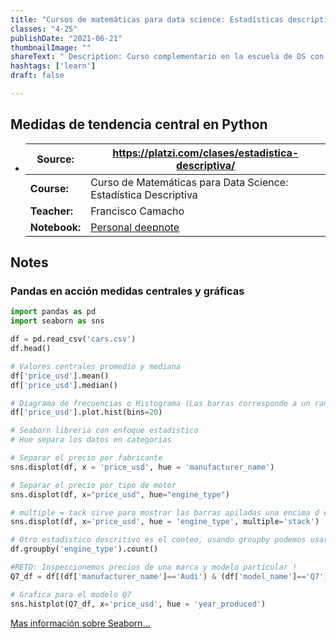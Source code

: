 ```yaml
---
title: "Cursos de matemáticas para data science: Estadísticas descriptivas"
classes: "4-25"
publishDate: "2021-06-21"
thumbnailImage: ""
shareText: " Description: Curso complementario en la escuela de DS con platzi "
hashtags: ['learn']
draft: false

---
```


## Medidas de tendencia central en Python

- | Source:       | https://platzi.com/clases/estadistica-descriptiva/           |
  | ------------- | ------------------------------------------------------------ |
  | **Course:**   | Curso de Matemáticas para Data Science: Estadística Descriptiva |
  | **Teacher:**  | Francisco Camacho                                            |
  | **Notebook:** | [Personal deepnote](https://deepnote.com/project/curso-estadistica-descriptiva-2021-Duplicate-7uTueWZDQ-aKrq24bLdf2A) |


## Notes

### Pandas en acción medidas centrales y gráficas

```python
import pandas as pd 
import seaborn as sns

df = pd.read_csv('cars.csv')
df.head()

# Valores centrales promedio y mediana
df['price_usd'].mean()
df['price_usd'].median()

# Diagrama de frecuencias o Histograma (Las barras corresponde a un rango de valores)
df['price_usd'].plot.hist(bins=20)

# Seaborn libreria con enfoque estadistico
# Hue separa los datos en categorias

# Separar el precio por fabricante
sns.displot(df, x = 'price_usd', hue = 'manufacturer_name')

# Separar el precio por tipo de motor
sns.displot(df, x="price_usd", hue="engine_type")

# multiple = tack sirve para mostrar las barras apiladas una encima d ela otra.
sns.displot(df, x='price_usd', hue = 'engine_type', multiple='stack')

# Otro estadistico descritivo es el conteo, usando groupby podemos usar estadisticos
df.groupby('engine_type').count()

#RETO: Inspeccionemos precios de una marca y modelo particular !
Q7_df = df[(df['manufacturer_name']=='Audi') & (df['model_name']=='Q7')]

# Grafica para el modelo Q7
sns.histplot(Q7_df, x='price_usd', hue = 'year_produced')

```

[Mas información sobre Seaborn...](https://seaborn.pydata.org/tutorial/distributions.html)

